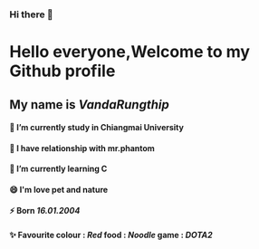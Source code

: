 ### Hi there 👋
# Hello everyone,Welcome to my Github profile
## My name is ***VandaRungthip***
#### 🔭 I’m currently study in Chiangmai University
#### 👯 I have relationship with **mr.phantom**
#### 🌱 I’m currently **learning C**
#### 😄 I'm love pet and nature
#### ⚡ Born ***16.01.2004***
#### ✨ Favourite colour : ***Red***  food : ***Noodle*** game : ***DOTA2***
<!--
**l3elugaBB/l3elugaBB** is a ✨ _special_ ✨ repository because its `README.md` (this file) appears on your GitHub profile.

Here are some ideas to get you started:

- 🔭 I’m currently study in Chiangmai University. 
- 🌱 I’m currently learning C++
- 👯 I’m looking to collaborate on ...
- 🤔 I’m looking for help with ...
- 💬 Ask me about ...
- 📫 How to reach me: ...
- 😄 Pronouns: ...
- ⚡ Fun fact: ...
-->
